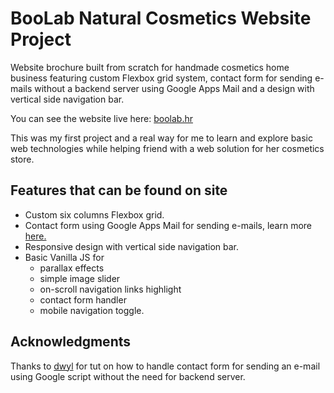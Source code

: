 # BooLab Natural Cosmetics Website Project
Website brochure built from scratch for handmade cosmetics home business featuring custom Flexbox grid system, contact form for sending e-mails without a backend server using Google Apps Mail and a design with vertical side navigation bar.

You can see the website live here: [boolab.hr](https://boolab.hr/)

This was my first project and a real way for me to learn and explore basic web technologies while helping friend with a web solution for her cosmetics store.

## Features that can be found on site
- Custom six columns Flexbox grid.
- Contact form using Google Apps Mail for sending e-mails, learn more [here.](https://github.com/dwyl/learn-to-send-email-via-google-script-html-no-server)
- Responsive design with vertical side navigation bar.
- Basic Vanilla JS for
  - parallax effects
  - simple image slider
  - on-scroll navigation links highlight
  - contact form handler
  - mobile navigation toggle.

## Acknowledgments
Thanks to [dwyl](https://github.com/dwyl) for tut on how to handle contact form for sending an e-mail using Google script without the need for backend server.
